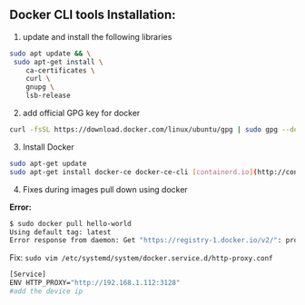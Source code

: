 ## Docker CLI tools Installation:

1. update and install the following libraries

```bash
sudo apt update && \
 sudo apt-get install \
    ca-certificates \
    curl \
    gnupg \
    lsb-release
```

2. add official GPG key for docker

```bash
curl -fsSL https://download.docker.com/linux/ubuntu/gpg | sudo gpg --dearmor -o /usr/share/keyrings/docker-archive-keyring.gpg
```

3. Install Docker

```bash
sudo apt-get update
sudo apt-get install docker-ce docker-ce-cli [containerd.io](http://containerd.io/)
```

4. Fixes during images pull down using docker

**Error:**

```bash
$ sudo docker pull hello-world
Using default tag: latest
Error response from daemon: Get "https://registry-1.docker.io/v2/": proxyconnect tcp: dial tcp 192.168.0.112:3128: connect: connection refused
```

Fix: `sudo vim /etc/systemd/system/docker.service.d/http-proxy.conf`

```bash
[Service]
ENV HTTP_PROXY="http://192.168.1.112:3128"
#add the device ip
```
